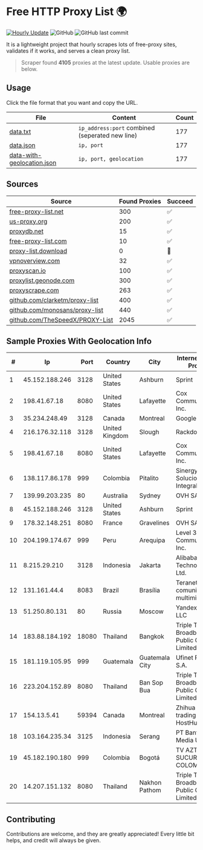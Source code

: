 
# Free HTTP Proxy List 🌍

[![Hourly Update](https://github.com/mertguvencli/http-proxy-list/actions/workflows/main.yml/badge.svg?branch=main)](https://github.com/mertguvencli/http-proxy-list/actions/workflows/main.yml)
![GitHub](https://img.shields.io/github/license/mertguvencli/http-proxy-list)
![GitHub last commit](https://img.shields.io/github/last-commit/mertguvencli/http-proxy-list)

It is a lightweight project that hourly scrapes lots of free-proxy sites, validates if it works, and serves a clean proxy list.


> Scraper found **4105** proxies at the latest update. Usable proxies are below.

## Usage

Click the file format that you want and copy the URL.


|File|Content|Count|
|----|-------|-----|
|[data.txt](https://raw.githubusercontent.com/mertguvencli/http-proxy-list/main/proxy-list/data.txt)|`ip_address:port` combined (seperated new line)|177|
|[data.json](https://raw.githubusercontent.com/mertguvencli/http-proxy-list/main/proxy-list/data.json)|`ip, port`|177|
|[data-with-geolocation.json](https://raw.githubusercontent.com/mertguvencli/http-proxy-list/main/proxy-list/data-with-geolocation.json)|`ip, port, geolocation`|177|

## Sources

|Source|Found Proxies|Succeed|
|------|-------------|-------|
|[free-proxy-list.net](https://free-proxy-list.net)|300|✅|
|[us-proxy.org](https://www.us-proxy.org)|200|✅|
|[proxydb.net](http://proxydb.net)|15|✅|
|[free-proxy-list.com](https://free-proxy-list.com/?page=&port=&type%5B%5D=http&type%5B%5D=https&up_time=0&search=Search)|10|✅|
|[proxy-list.download](https://www.proxy-list.download/HTTP)|0|🚫|
|[vpnoverview.com](https://vpnoverview.com/privacy/anonymous-browsing/free-proxy-servers)|32|✅|
|[proxyscan.io](https://www.proxyscan.io)|100|✅|
|[proxylist.geonode.com](https://proxylist.geonode.com/api/proxy-list?limit=300&page=1&sort_by=lastChecked&sort_type=desc&protocols=http,https)|300|✅|
|[proxyscrape.com](https://api.proxyscrape.com/v2/?request=displayproxies&protocol=http&timeout=10000&country=all&ssl=all&anonymity=all)|263|✅|
|[github.com/clarketm/proxy-list](https://raw.githubusercontent.com/clarketm/proxy-list/master/proxy-list-raw.txt)|400|✅|
|[github.com/monosans/proxy-list](https://raw.githubusercontent.com/monosans/proxy-list/main/proxies/http.txt)|440|✅|
|[github.com/TheSpeedX/PROXY-List](https://raw.githubusercontent.com/TheSpeedX/PROXY-List/master/http.txt)|2045|✅|


## Sample Proxies With Geolocation Info

|#|Ip|Port|Country|City|Internet Service Provider|
|-|--|----|-------|----|-------------------------|
|1|45.152.188.246|3128|United States|Ashburn|Sprint|
|2|198.41.67.18|8080|United States|Lafayette|Cox Communications Inc.|
|3|35.234.248.49|3128|Canada|Montreal|Google LLC|
|4|216.176.32.118|3128|United Kingdom|Slough|Rackdog, LLC|
|5|198.41.67.18|8080|United States|Lafayette|Cox Communications Inc.|
|6|138.117.86.178|999|Colombia|Pitalito|Sinergy Soluciones Integrales|
|7|139.99.203.235|80|Australia|Sydney|OVH SAS|
|8|45.152.188.246|3128|United States|Ashburn|Sprint|
|9|178.32.148.251|8080|France|Gravelines|OVH SAS|
|10|204.199.174.67|999|Peru|Arequipa|Level 3 Communications, Inc.|
|11|8.215.29.210|3128|Indonesia|Jakarta|Alibaba (US) Technology Co., Ltd.|
|12|131.161.44.4|8083|Brazil|Brasília|Teranet comunicacoes multimidia ltda|
|13|51.250.80.131|80|Russia|Moscow|Yandex.Cloud LLC|
|14|183.88.184.192|18080|Thailand|Bangkok|Triple T Broadband Public Company Limited|
|15|181.119.105.95|999|Guatemala|Guatemala City|Ufinet Panama S.A.|
|16|223.204.152.89|8080|Thailand|Ban Sop Bua|Triple T Broadband Public Company Limited|
|17|154.13.5.41|59394|Canada|Montreal|Zhihua Lu trading as HostHub|
|18|103.164.235.34|3125|Indonesia|Serang|PT Bantani Media Utama|
|19|45.182.190.180|999|Colombia|Bogotá|TV AZTECA SUCURSAL COLOMBIA|
|20|14.207.151.132|8080|Thailand|Nakhon Pathom|Triple T Broadband Public Company Limited|



## Contributing

Contributions are welcome, and they are greatly appreciated! Every
little bit helps, and credit will always be given.

